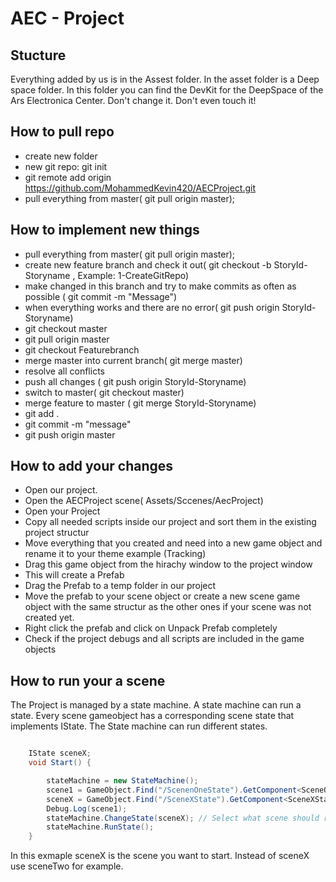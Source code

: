 # AEC - Project

## Stucture

Everything added by us is in the Assest folder. In the asset folder is a Deep space folder. In this folder you can find the DevKit for the DeepSpace of the Ars Electronica Center. Don't change it. Don't even touch it!

## How to pull repo

* create new folder
* new git repo: git init
* git remote add origin https://github.com/MohammedKevin420/AECProject.git
* pull everything from master( git pull origin master);

## How to implement new things

* pull everything from master( git pull origin master);
* create new feature branch and check it out( git checkout -b StoryId-Storyname , Example: 1-CreateGitRepo)
* make changed in this branch and try to make commits as often as possible ( git commit -m "Message")
* when everything works and there are no error( git push origin StoryId-Storyname)
* git checkout master
* git pull origin master
* git checkout Featurebranch
* merge master into current branch( git merge master)
* resolve all conflicts
* push all changes ( git push origin StoryId-Storyname)
* switch to master( git checkout master)
* merge feature to master ( git merge StoryId-Storyname)
* git add .
* git commit -m "message"
* git push origin master
    
## How to add your changes


* Open our project.
* Open the AECProject scene( Assets/Sccenes/AecProject)
* Open your Project
* Copy all needed scripts inside our project and sort them in the existing project structur
* Move everything that you created and need into a new game object and rename it to your theme example (Tracking)
* Drag this game object from the hirachy window to the project window
* This will create a Prefab
* Drag the Prefab to a temp folder in our project
* Move the prefab to your scene object or create a new scene game object with the same structur as the other ones if your scene was not created yet. 
* Right click the prefab and click on Unpack Prefab completely
* Check if the project debugs and all scripts are included in the game objects

## How to run your a scene

The Project is managed by a state machine. A state machine can run a state. Every scene gameobject has a corresponding scene state that implements IState. The State machine can run different states.


```csharp

    IState sceneX;
    void Start() {

        stateMachine = new StateMachine();
        scene1 = GameObject.Find("/ScenenOneState").GetComponent<SceneOneState>();
        sceneX = GameObject.Find("/SceneXState").GetComponent<SceneXState>();
        Debug.Log(scene1);
        stateMachine.ChangeState(sceneX); // Select what scene should run in your case szene X
        stateMachine.RunState();
    }
```

In this exmaple sceneX is the scene you want to start. Instead of sceneX use sceneTwo for example.
